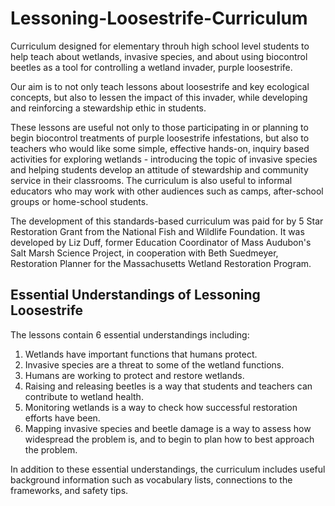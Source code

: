 # Lessoning-Loosestrife-Curriculum
Curriculum designed for elementary throuh high school level students to help teach about wetlands, invasive species, and about using biocontrol beetles as a tool for controlling a wetland invader, purple loosestrife. 

Our aim is to not only teach lessons about loosestrife and key ecological concepts, but also to lessen the impact of this invader, while developing and reinforcing a stewardship ethic in students.

These lessons are useful not only to those participating in or planning to begin biocontrol treatments of purple loosestrife infestations, but also to teachers who would like some simple, effective hands-on, inquiry based activities for exploring wetlands - introducing the topic of invasive species and helping students develop an attitude of stewardship and community service in their classrooms. The curriculum is also useful to informal educators who may work with other audiences such as camps, after-school groups or home-school students.

The development of this standards-based curriculum was paid for by 5 Star Restoration Grant from the National Fish and Wildlife Foundation. It was developed by Liz Duff, former Education Coordinator of Mass Audubon's Salt Marsh Science Project, in cooperation with Beth Suedmeyer, Restoration Planner for the Massachusetts Wetland Restoration Program.

## Essential Understandings of Lessoning Loosestrife
The lessons contain 6 essential understandings including:

1. Wetlands have important functions that humans protect.
2. Invasive species are a threat to some of the wetland functions.
3. Humans are working to protect and restore wetlands.
4. Raising and releasing beetles is a way that students and teachers can contribute to wetland health.
5. Monitoring wetlands is a way to check how successful restoration efforts have been.
6. Mapping invasive species and beetle damage is a way to assess how widespread the problem is, and to begin to plan how to best approach the problem.

In addition to these essential understandings, the curriculum includes useful background information such as vocabulary lists, connections to the frameworks, and safety tips.
